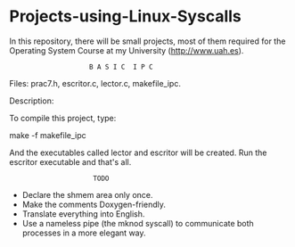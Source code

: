 Projects-using-Linux-Syscalls
=============================

In this repository, there will be small projects, most of them required for the Operating System Course 
at my University (http://www.uah.es).

                        B A S I C  I P C
                        
Files: prac7.h, escritor.c, lector.c, makefile_ipc.

Description:

To compile this project, type:

make -f makefile_ipc

And the executables called lector and escritor will be created. Run the escritor executable and that's all.

                         TODO

- Declare the shmem area only once.
- Make the comments Doxygen-friendly.
- Translate everything into English.
- Use a nameless pipe (the mknod syscall) to communicate both processes in a more elegant way.
